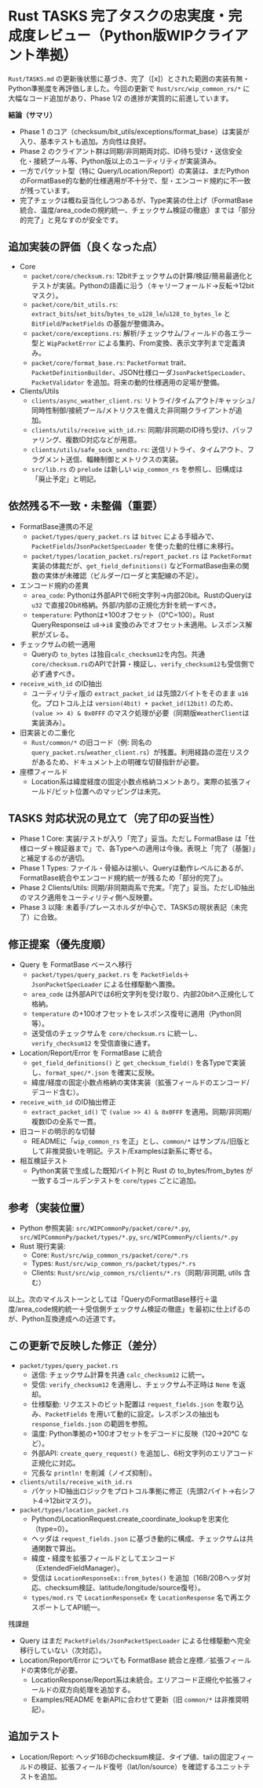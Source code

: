 # Rust TASKS 完了タスクの忠実度・完成度レビュー（Python版WIPクライアント準拠）

`Rust/TASKS.md` の更新後状態に基づき、完了（[x]）とされた範囲の実装有無・Python準拠度を再評価しました。今回の更新で `Rust/src/wip_common_rs/*` に大幅なコード追加があり、Phase 1/2 の進捗が実質的に前進しています。


**結論（サマリ）**
- Phase 1 のコア（checksum/bit_utils/exceptions/format_base）は実装が入り、基本テストも追加。方向性は良好。
- Phase 2 のクライアント群は同期/非同期両対応、ID待ち受け・送信安全化・接続プール等、Python版以上のユーティリティが実装済み。
- 一方でパケット型（特に Query/Location/Report）の実装は、まだPythonのFormatBase的な動的仕様適用が不十分で、型・エンコード規約に不一致が残っています。
- 完了チェックは概ね妥当化しつつあるが、Type実装の仕上げ（FormatBase統合、温度/area_codeの規約統一、チェックサム検証の徹底）までは「部分的完了」と見なすのが安全です。


## 追加実装の評価（良くなった点）
- Core
  - `packet/core/checksum.rs`: 12bitチェックサムの計算/検証/簡易最適化とテストが実装。Pythonの語義に沿う（キャリーフォールド→反転→12bitマスク）。
  - `packet/core/bit_utils.rs`: `extract_bits`/`set_bits`/`bytes_to_u128_le`/`u128_to_bytes_le` と `BitField`/`PacketFields` の基盤が整備済み。
  - `packet/core/exceptions.rs`: 解析/チェックサム/フィールドの各エラー型と `WipPacketError` による集約、From変換、表示文字列まで定義済み。
  - `packet/core/format_base.rs`: `PacketFormat` trait、`PacketDefinitionBuilder`、JSON仕様ローダ`JsonPacketSpecLoader`、`PacketValidator` を追加。将来の動的仕様適用の足場が整備。
- Clients/Utils
  - `clients/async_weather_client.rs`: リトライ/タイムアウト/キャッシュ/同時性制御/接続プール/メトリクスを備えた非同期クライアントが追加。
  - `clients/utils/receive_with_id.rs`: 同期/非同期のID待ち受け、バッファリング、複数ID対応などが用意。
  - `clients/utils/safe_sock_sendto.rs`: 送信リトライ、タイムアウト、フラグメント送信、輻輳制御とメトリクスの実装。
  - `src/lib.rs` の `prelude` は新しい `wip_common_rs` を参照し、旧構成は「廃止予定」と明記。


## 依然残る不一致・未整備（重要）
- FormatBase連携の不足
  - `packet/types/query_packet.rs` は `bitvec` による手組みで、`PacketFields`/`JsonPacketSpecLoader` を使った動的仕様に未移行。
  - `packet/types/location_packet.rs`/`report_packet.rs` は `PacketFormat` 実装の体裁だが、`get_field_definitions()` などFormatBase由来の関数の実体が未確認（ビルダー/ローダと実配線の不足）。
- エンコード規約の差異
  - `area_code`: Pythonは外部APIで6桁文字列→内部20bit。RustのQueryは `u32` で直接20bit格納。外部/内部の正規化方針を統一すべき。
  - `temperature`: Pythonは+100オフセット（0℃=100）。Rust QueryResponseは `u8`→`i8` 変換のみでオフセット未適用。レスポンス解釈がズレる。
- チェックサムの統一適用
  - Queryの `to_bytes` は独自`calc_checksum12`を内包。共通`core/checksum.rs`のAPIで計算・検証し、`verify_checksum12`も受信側で必ず通すべき。
- `receive_with_id` のID抽出
  - ユーティリティ版の `extract_packet_id` は先頭2バイトをそのまま `u16` 化。プロトコル上は `version(4bit) + packet_id(12bit)` のため、`(value >> 4) & 0x0FFF` のマスク処理が必要（同期版`WeatherClient`は実装済み）。
- 旧実装との二重化
  - `Rust/common/*` の旧コード（例: 同名の `query_packet.rs`/`weather_client.rs`）が残置。利用経路の混在リスクがあるため、ドキュメント上の明確な切替指針が必要。
- 座標フィールド
  - Location系は緯度経度の固定小数点格納コメントあり。実際の拡張フィールド/ビット位置へのマッピングは未完。


## TASKS 対応状況の見立て（完了印の妥当性）
- Phase 1 Core: 実装/テストが入り「完了」妥当。ただし FormatBase は「仕様ローダ＋検証器まで」で、各Typeへの適用は今後。表現上「完了（基盤）」と補足するのが適切。
- Phase 1 Types: ファイル・骨組みは揃い、Queryは動作レベルにあるが、FormatBase統合やエンコード規約統一が残るため「部分的完了」。
- Phase 2 Clients/Utils: 同期/非同期両系で充実。「完了」妥当。ただしID抽出のマスク適用をユーティリティ側へ反映要。
- Phase 3 以降: 未着手/プレースホルダが中心で、TASKSの現状表記（未完了）に合致。


## 修正提案（優先度順）
- Query を FormatBase ベースへ移行
  - `packet/types/query_packet.rs` を `PacketFields`＋`JsonPacketSpecLoader` による仕様駆動へ置換。
  - `area_code` は外部APIでは6桁文字列を受け取り、内部20bitへ正規化して格納。
  - `temperature` の+100オフセットをレスポンス復号に適用（Python同等）。
  - 送受信のチェックサムを `core/checksum.rs` に統一し、`verify_checksum12` を受信直後に通す。
- Location/Report/Error を FormatBase に統合
  - `get_field_definitions()` と `get_checksum_field()` を各Typeで実装し、`format_spec/*.json` を確実に反映。
  - 緯度/経度の固定小数点格納の実体実装（拡張フィールドのエンコード/デコード含む）。
- `receive_with_id` のID抽出修正
  - `extract_packet_id()` で `(value >> 4) & 0x0FFF` を適用。同期/非同期/複数IDの全系で一貫。
- 旧コードの明示的な切替
  - READMEに「`wip_common_rs` を正」とし、`common/*` はサンプル/旧版として非推奨扱いを明記。テスト/Examplesは新系に寄せる。
- 相互検証テスト
  - Python実装で生成した既知バイト列と Rust の to_bytes/from_bytes が一致するゴールデンテストを `core`/`types` ごとに追加。


## 参考（実装位置）
- Python 参照実装: `src/WIPCommonPy/packet/core/*.py`, `src/WIPCommonPy/packet/types/*.py`, `src/WIPCommonPy/clients/*.py`
- Rust 現行実装:
  - Core: `Rust/src/wip_common_rs/packet/core/*.rs`
  - Types: `Rust/src/wip_common_rs/packet/types/*.rs`
  - Clients: `Rust/src/wip_common_rs/clients/*.rs`（同期/非同期, utils 含む）


以上。次のマイルストーンとしては「QueryのFormatBase移行＋温度/area_code規約統一＋受信側チェックサム検証の徹底」を最初に仕上げるのが、Python互換達成への近道です。


## この更新で反映した修正（差分）
- `packet/types/query_packet.rs`
  - 送信: チェックサム計算を共通 `calc_checksum12` に統一。
  - 受信: `verify_checksum12` を適用し、チェックサム不正時は `None` を返却。
  - 仕様駆動: リクエストのビット配置は `request_fields.json` を取り込み、`PacketFields` を用いて動的に設定。レスポンスの抽出も `response_fields.json` の範囲を参照。
  - 温度: Python準拠の+100オフセットをデコードに反映（120→20℃ など）。
  - 外部API: `create_query_request()` を追加し、6桁文字列のエリアコード正規化に対応。
  - 冗長な `println!` を削減（ノイズ抑制）。
- `clients/utils/receive_with_id.rs`
  - パケットID抽出ロジックをプロトコル準拠に修正（先頭2バイト→右シフト4→12bitマスク）。
- `packet/types/location_packet.rs`
  - PythonのLocationRequest.create_coordinate_lookupを忠実化（type=0）。
  - ヘッダは `request_fields.json` に基づき動的に構成、チェックサムは共通関数で算出。
  - 緯度・経度を拡張フィールドとしてエンコード（ExtendedFieldManager）。
  - 受信は `LocationResponseEx::from_bytes()` を追加（16B/20Bヘッダ対応、checksum検証、latitude/longitude/source復号）。
  - `types/mod.rs` で `LocationResponseEx` を `LocationResponse` 名で再エクスポートしてAPI統一。

残課題
- Query はまだ `PacketFields/JsonPacketSpecLoader` による仕様駆動へ完全移行していない（次対応）。
- Location/Report/Error についても FormatBase 統合と座標／拡張フィールドの実体化が必要。
  - LocationResponse/Report系は未統合。エリアコード正規化や拡張フィールドの双方向処理を追加する。
  - Examples/README を新APIに合わせて更新（旧 `common/*` は非推奨明記）。

## 追加テスト
- Location/Report: ヘッダ16Bのchecksum検証、タイプ値、tailの固定フィールドの検証、拡張フィールド復号（lat/lon/source）を確認するユニットテストを追加。
